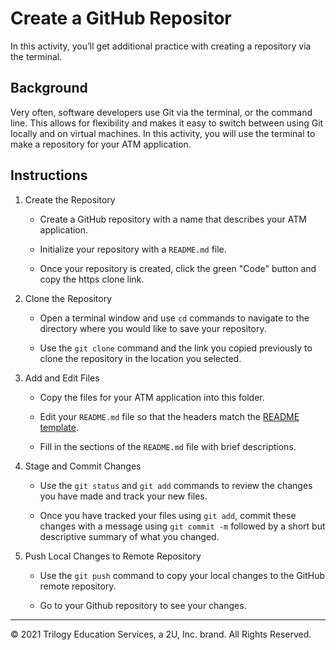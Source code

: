 # Create a GitHub Repositor

In this activity, you’ll get additional practice with creating a repository via the terminal.

## Background

Very often, software developers use Git via the terminal, or the command line. This allows for flexibility and makes it easy to switch between using Git locally and on virtual machines. In this activity, you will use the terminal to make a repository for your ATM application.

## Instructions

1. Create the Repository

    * Create a GitHub repository with a name that describes your ATM application.

    * Initialize your repository with a `README.md` file.

    * Once your repository is created, click the green "Code" button and copy the https clone link.

2. Clone the Repository

    * Open a terminal window and use `cd` commands to navigate to the directory where you would like to save your repository.

    * Use the `git clone` command and the link you copied previously to clone the repository in the location you selected.

3. Add and Edit Files

    * Copy the files for your ATM application into this folder.

    * Edit your `README.md` file so that the headers match the [README template](Template/README_Template.md).

    * Fill in the sections of the `README.md` file with brief descriptions.

4. Stage and Commit Changes

    * Use the `git status` and `git add` commands to review the changes you have made and track your new files.

    * Once you have tracked your files using `git add`, commit these changes with a message using `git commit -m` followed by a short but descriptive summary of what you changed.

5. Push Local Changes to Remote Repository

    * Use the `git push` command to copy your local changes to the GitHub remote repository.

    * Go to your Github repository to see your changes.

---

© 2021 Trilogy Education Services, a 2U, Inc. brand. All Rights Reserved.
